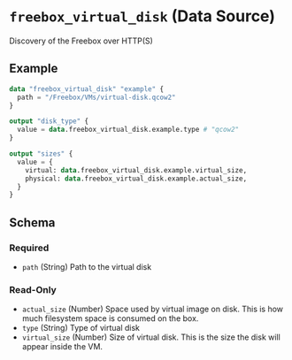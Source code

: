 # `freebox_virtual_disk` (Data Source)

Discovery of the Freebox over HTTP(S)

## Example

```terraform
data "freebox_virtual_disk" "example" {
  path = "/Freebox/VMs/virtual-disk.qcow2"
}

output "disk_type" {
  value = data.freebox_virtual_disk.example.type # "qcow2"
}

output "sizes" {
  value = {
    virtual: data.freebox_virtual_disk.example.virtual_size,
    physical: data.freebox_virtual_disk.example.actual_size,
  }
}
```

<!-- schema generated by tfplugindocs -->
## Schema

### Required

- `path` (String) Path to the virtual disk

### Read-Only

- `actual_size` (Number) Space used by virtual image on disk. This is how much filesystem space is consumed on the box.
- `type` (String) Type of virtual disk
- `virtual_size` (Number) Size of virtual disk. This is the size the disk will appear inside the VM.
